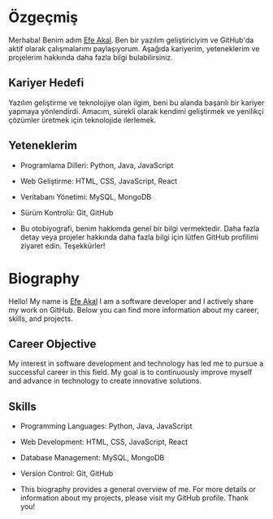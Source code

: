 # Özgeçmiş

Merhaba! Benim adım [Efe Akal](https://github.com/Olodwill). Ben bir yazılım geliştiriciyim ve GitHub'da aktif olarak çalışmalarımı paylaşıyorum. Aşağıda kariyerim, yeteneklerim ve projelerim hakkında daha fazla bilgi bulabilirsiniz.

## Kariyer Hedefi

Yazılım geliştirme ve teknolojiye olan ilgim, beni bu alanda başarılı bir kariyer yapmaya yönlendirdi. Amacım, sürekli olarak kendimi geliştirmek ve yenilikçi çözümler üretmek için teknolojide ilerlemek. 

## Yeteneklerim

- Programlama Dilleri: Python, Java, JavaScript
- Web Geliştirme: HTML, CSS, JavaScript, React
- Veritabanı Yönetimi: MySQL, MongoDB
- Sürüm Kontrolü: Git, GitHub
  
- Bu otobiyografi, benim hakkımda genel bir bilgi vermektedir. Daha fazla detay veya projeler hakkında daha fazla bilgi için lütfen GitHub profilimi ziyaret edin. Teşekkürler!



# Biography
 Hello! My name is [Efe Akal](https://github.com/Olodwill)  I am a software developer and I actively share my work on GitHub. Below you can find more information about my career, skills, and projects.

 ## Career Objective

 My interest in software development and technology has led me to pursue a successful career in this field. My goal is to continuously improve myself and advance in technology to create innovative solutions.

 ## Skills

- Programming Languages: Python, Java, JavaScript
- Web Development: HTML, CSS, JavaScript, React
- Database Management: MySQL, MongoDB
- Version Control: Git, GitHub

- This biography provides a general overview of me. For more details or information about my projects, please visit my GitHub profile. Thank you!

